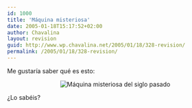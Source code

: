 ```yaml
---
id: 1000
title: 'Máquina misteriosa'
date: 2005-01-18T15:17:52+02:00
author: Chavalina
layout: revision
guid: http://www.wp.chavalina.net/2005/01/18/328-revision/
permalink: /2005/01/18/328-revision/
---
```

Me gustaría saber qué es esto:

<p align="center">
  <img class="imgcentro" src="http://www.chavalina.net/imagenes/fotos/maquina.jpg" alt="Máquina misteriosa del siglo pasado" />
</p>

&iquest;Lo sabéis?